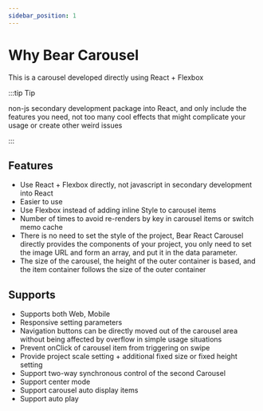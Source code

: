 ```yaml
---
sidebar_position: 1
---
```


# Why Bear Carousel

This is a carousel developed directly using React + Flexbox 

:::tip Tip

non-js secondary development package into React, and only include the features you need, not too many cool effects that might complicate your usage or create other weird issues

:::

## Features

- Use React + Flexbox directly, not javascript in secondary development into React
- Easier to use
- Use Flexbox instead of adding inline Style to carousel items
- Number of times to avoid re-renders by key in carousel items or switch memo cache
- There is no need to set the style of the project, Bear React Carousel directly provides the components of your project, you only need to set the image URL and form an array, and put it in the data parameter.
- The size of the carousel, the height of the outer container is based, and the item container follows the size of the outer container

## Supports

- Supports both Web, Mobile
- Responsive setting parameters
- Navigation buttons can be directly moved out of the carousel area without being affected by overflow in simple usage situations
- Prevent onClick of carousel item from triggering on swipe
- Provide project scale setting + additional fixed size or fixed height setting
- Support two-way synchronous control of the second Carousel
- Support center mode
- Support carousel auto display items
- Support auto play
